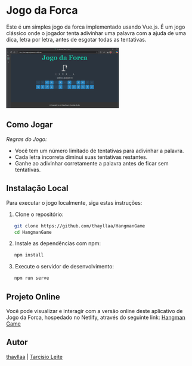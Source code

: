 # Jogo da Forca
Este é um simples jogo da forca implementado usando Vue.js. É um jogo clássico onde o jogador tenta adivinhar uma palavra com a ajuda de uma dica, letra por letra, antes de esgotar todas as tentativas.

<img src="https://github.com/thayllaa/HangmanGame/blob/master/src/assets/Screenshot_HangmanGame.png" width="60%" alt="Imagem Jogo da Forca">

## Como Jogar
*Regras do Jogo:*
   - Você tem um número limitado de tentativas para adivinhar a palavra.
   - Cada letra incorreta diminui suas tentativas restantes.
   - Ganhe ao adivinhar corretamente a palavra antes de ficar sem tentativas.

## Instalação Local
Para executar o jogo localmente, siga estas instruções:
1. Clone o repositório:
```bash
   git clone https://github.com/thayllaa/HangmanGame
   cd HangmanGame
``` 
2. Instale as dependências com npm:
```bash
   npm install
```
3. Execute o servidor de desenvolvimento:
```bash
   npm run serve
```

## Projeto Online
Você pode visualizar e interagir com a versão online deste aplicativo de Jogo da Forca, hospedado no Netlify, através do seguinte link:
[Hangman Game](https://thehangmangameweb.netlify.app/)

## Autor
[thayllaa](https://www.linkedin.com/in/thaylla-de-santana-bispo-dos-santos-894b42236/) | 
[Tarcisio Leite](https://www.linkedin.com/in/tarcisio-leite/)
